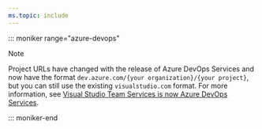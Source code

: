 ```yaml
---
ms.topic: include
---
```


::: moniker range="azure-devops"

> [!NOTE]
> Project URLs have changed with the release of Azure DevOps Services and now have the format `dev.azure.com/{your organization}/{your project}`, but you can still use the existing `visualstudio.com` format. For more information, see [Visual Studio Team Services is now Azure DevOps Services](../user-guide/about-azure-devops-services-tfs.md#visual-studio-team-services-is-now-azure-devops-services).

::: moniker-end
